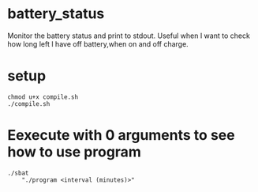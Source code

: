 # battery_status
Monitor the battery status and print to stdout. Useful when I want to check how long left I have off battery,when on and off charge.

# setup

    chmod u+x compile.sh
    ./compile.sh

# Eexecute with 0 arguments to see how to use program

    ./sbat
        "./program <interval (minutes)>"
